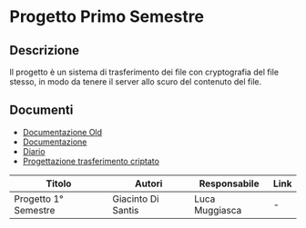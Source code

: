 # Progetto Primo Semestre

## Descrizione
Il progetto è un sistema di trasferimento dei file con cryptografia del file stesso,
in modo da tenere il server allo scuro del contenuto del file.

## Documenti
- [Documentazione Old](Documenti/DocumentazioneCompleta.md)
- [Documentazione](Documenti/DocumentazioneGiacintoDiSantis.pdf)
- [Diario](Documenti/Diari)
- [Progettazione trasferimento criptato](Documenti/Design)



| Titolo | Autori | Responsabile | Link |
| ------ | ------ | ------------ | ---- |
| Progetto 1° Semestre | Giacinto Di Santis | Luca Muggiasca | - |
